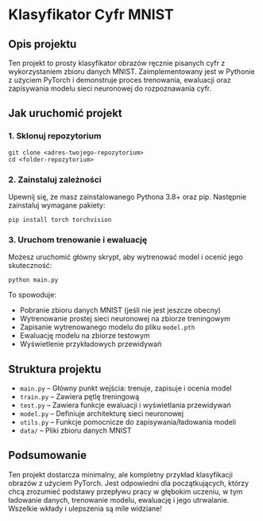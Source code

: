 # Klasyfikator Cyfr MNIST

## Opis projektu
Ten projekt to prosty klasyfikator obrazów ręcznie pisanych cyfr z wykorzystaniem zbioru danych MNIST. Zaimplementowany jest w Pythonie z użyciem PyTorch i demonstruje proces trenowania, ewaluacji oraz zapisywania modelu sieci neuronowej do rozpoznawania cyfr.

## Jak uruchomić projekt

### 1. Sklonuj repozytorium
```
git clone <adres-twojego-repozytorium>
cd <folder-repozytorium>
```

### 2. Zainstaluj zależności
Upewnij się, że masz zainstalowanego Pythona 3.8+ oraz pip. Następnie zainstaluj wymagane pakiety:
```
pip install torch torchvision
```

### 3. Uruchom trenowanie i ewaluację
Możesz uruchomić główny skrypt, aby wytrenować model i ocenić jego skuteczność:
```
python main.py
```
To spowoduje:
- Pobranie zbioru danych MNIST (jeśli nie jest jeszcze obecny)
- Wytrenowanie prostej sieci neuronowej na zbiorze treningowym
- Zapisanie wytrenowanego modelu do pliku `model.pth`
- Ewaluację modelu na zbiorze testowym
- Wyświetlenie przykładowych przewidywań

## Struktura projektu
- `main.py` – Główny punkt wejścia: trenuje, zapisuje i ocenia model
- `train.py` – Zawiera pętlę treningową
- `test.py` – Zawiera funkcje ewaluacji i wyświetlania przewidywań
- `model.py` – Definiuje architekturę sieci neuronowej
- `utils.py` – Funkcje pomocnicze do zapisywania/ładowania modeli
- `data/` – Pliki zbioru danych MNIST

## Podsumowanie
Ten projekt dostarcza minimalny, ale kompletny przykład klasyfikacji obrazów z użyciem PyTorch. Jest odpowiedni dla początkujących, którzy chcą zrozumieć podstawy przepływu pracy w głębokim uczeniu, w tym ładowanie danych, trenowanie modelu, ewaluację i jego utrwalanie. Wszelkie wkłady i ulepszenia są mile widziane!
